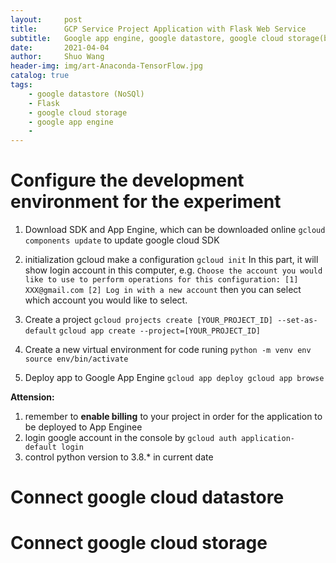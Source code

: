 ```yaml
---
layout:     post
title:      GCP Service Project Application with Flask Web Service
subtitle:   Google app engine, google datastore, google cloud storage(bucket)
date:       2021-04-04
author:     Shuo Wang
header-img: img/art-Anaconda-TensorFlow.jpg
catalog: true
tags:
    - google datastore (NoSQl)
    - Flask
    - google cloud storage
    - google app engine
    - 
---
```



# Configure the development environment for the experiment
1. Download SDK and App Engine, which can be downloaded online
`gcloud components update` 
to update google cloud SDK  
2. initialization gcloud make a configuration
`gcloud init`
In this part, it will show login account in this computer, e.g.
`Choose the account you would like to use to perform operations for this configuration:
[1] XXX@gmail.com
[2] Log in with a new account`
then you can select which account you would like to select.  
3. Create a project
`gcloud projects create [YOUR_PROJECT_ID] --set-as-default`
`gcloud app create --project=[YOUR_PROJECT_ID]`

4. Create a new virtual environment for code runing
`python -m venv env
source env/bin/activate`

5. Deploy app to Google App Engine
`gcloud app deploy
gcloud app browse`

**Attension:**
1. remember to **enable billing** to your project in order for the application to be deployed to App Enginee  
2. login google account in the console by 
`gcloud auth application-default login`
3. control python version to 3.8.* in current date

# Connect google cloud datastore 


# Connect google cloud storage

